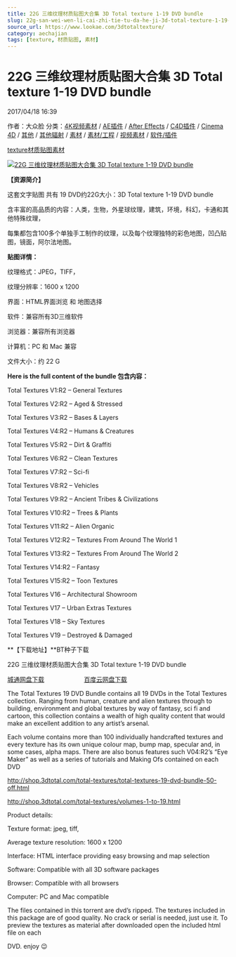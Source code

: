 ```yaml
---
title: 22G 三维纹理材质贴图大合集 3D Total texture 1-19 DVD bundle
slug: 22g-san-wei-wen-li-cai-zhi-tie-tu-da-he-ji-3d-total-texture-1-19-dvd-bundle
source_url: https://www.lookae.com/3dtotaltexture/
category: aechajian
tags: [texture, 材质贴图, 素材]
---
```

# 22G 三维纹理材质贴图大合集 3D Total texture 1-19 DVD bundle

2017/04/18 16:39

作者：大众脸
分类：[4K视频素材](https://www.lookae.com/sucai/4kfile/) / [AE插件](https://www.lookae.com/after-effects/aechajian/) / [After Effects](https://www.lookae.com/after-effects/) / [C4D插件](https://www.lookae.com/cinema-4d/c4dchajian/) / [Cinema 4D](https://www.lookae.com/cinema-4d/) / [其他](https://www.lookae.com/cinema-4d/other-cinema-4d/) / [其他辐射](https://www.lookae.com/others/) / [素材](https://www.lookae.com/sucai/) / [素材/工程](https://www.lookae.com/others/sucaigongcheng/) / [视频素材](https://www.lookae.com/sucai/videos/) / [软件/插件](https://www.lookae.com/qitarjcj/)

[texture](https://www.lookae.com/tag/texture/)[材质贴图](https://www.lookae.com/tag/%e6%9d%90%e8%b4%a8%e8%b4%b4%e5%9b%be/)[素材](https://www.lookae.com/tag/%e7%b4%a0%e6%9d%90/)

[![22G 三维纹理材质贴图大合集 3D Total texture 1-19 DVD bundle](https://www.lookae.com/wp-content/uploads/2017/04/3D-Total-texture.jpg "22G 三维纹理材质贴图大合集 3D Total texture 1-19 DVD bundle-LookAE.com")](https://www.lookae.com/wp-content/uploads/2017/04/3D-Total-texture.jpg)

**【资源简介】**

这套文字贴图 共有 19 DVD约22G大小：3D Total texture 1-19 DVD bundle

含丰富的高品质的内容：人类，生物，外星球纹理，建筑，环境，科幻，卡通和其他特殊纹理，

每集都包含100多个单独手工制作的纹理，以及每个纹理独特的彩色地图，凹凸贴图，镜面，阿尔法地图。

**贴图详情：**

纹理格式：JPEG，TIFF，

纹理分辨率：1600 x 1200

界面：HTML界面浏览 和 地图选择

软件：兼容所有3D三维软件

浏览器：兼容所有浏览器

计算机：PC 和 Mac 兼容

文件大小：约 22 G

**Here is the full content of the bundle 包含内容：**

Total Textures V1:R2 – General Textures

Total Textures V2:R2 – Aged & Stressed

Total Textures V3:R2 – Bases & Layers

Total Textures V4:R2 – Humans & Creatures

Total Textures V5:R2 – Dirt & Graffiti

Total Textures V6:R2 – Clean Textures

Total Textures V7:R2 – Sci-fi

Total Textures V8:R2 – Vehicles

Total Textures V9:R2 – Ancient Tribes & Civilizations

Total Textures V10:R2 – Trees & Plants

Total Textures V11:R2 – Alien Organic

Total Textures V12:R2 – Textures From Around The World 1

Total Textures V13:R2 – Textures From Around The World 2

Total Textures V14:R2 – Fantasy

Total Textures V15:R2 – Toon Textures

Total Textures V16 – Architectural Showroom

Total Textures V17 – Urban Extras Textures

Total Textures V18 – Sky Textures

Total Textures V19 – Destroyed & Damaged

**【下载地址】**BT种子下载

22G 三维纹理材质贴图大合集 3D Total texture 1-19 DVD bundle

[城通网盘下载](https://lookae.ctfile.com/fs/br6198843544)                       [百度云网盘下载](https://pan.baidu.com/s/1o7KUukq)

The Total Textures 19 DVD Bundle contains all 19 DVDs in the Total Textures collection. Ranging from human, creature and alien textures through to building, environment and global textures by way of fantasy, sci fi and cartoon, this collection contains a wealth of high quality content that would make an excellent addition to any artist’s arsenal.

Each volume contains more than 100 individually handcrafted textures and every texture has its own unique colour map, bump map, specular and, in some cases, alpha maps. There are also bonus features such V04:R2’s “Eye Maker” as well as a series of tutorials and Making Ofs contained on each DVD

http://shop.3dtotal.com/total-textures/total-textures-19-dvd-bundle-50-off.html

http://shop.3dtotal.com/total-textures/volumes-1-to-19.html

Product details:

Texture format: jpeg, tiff,

Average texture resolution: 1600 x 1200

Interface: HTML interface providing easy browsing and map selection

Software: Compatible with all 3D software packages

Browser: Compatible with all browsers

Computer: PC and Mac compatible

The files contained in this torrent are dvd’s ripped. The textures included in this package are of good quality. No crack or serial is needed, just use it. To preview the textures as material after downloaded open the included html file on each

DVD. enjoy 😉
